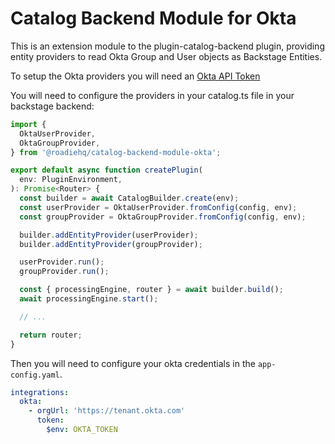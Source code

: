 # Catalog Backend Module for Okta

This is an extension module to the plugin-catalog-backend plugin, providing
entity providers to read Okta Group and User objects as Backstage Entities.

To setup the Okta providers you will need an [Okta API Token](https://developer.okta.com/docs/guides/create-an-api-token/main/)

You will need to configure the providers in your catalog.ts file in your backstage backend:

```typescript
import {
  OktaUserProvider,
  OktaGroupProvider,
} from '@roadiehq/catalog-backend-module-okta';

export default async function createPlugin(
  env: PluginEnvironment,
): Promise<Router> {
  const builder = await CatalogBuilder.create(env);
  const userProvider = OktaUserProvider.fromConfig(config, env);
  const groupProvider = OktaGroupProvider.fromConfig(config, env);

  builder.addEntityProvider(userProvider);
  builder.addEntityProvider(groupProvider);

  userProvider.run();
  groupProvider.run();

  const { processingEngine, router } = await builder.build();
  await processingEngine.start();

  // ...

  return router;
}
```

Then you will need to configure your okta credentials in the `app-config.yaml`.

```yaml
integrations:
  okta:
    - orgUrl: 'https://tenant.okta.com'
      token:
        $env: OKTA_TOKEN
```
